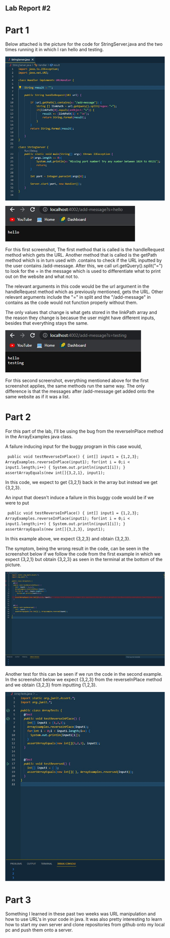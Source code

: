 ## Lab Report #2

# Part 1

Below attached is the picture for the code for StringServer.java and the two times running it in which I ran hello and testing.

![Image](codepic.jpg)


![Image](test1.jpg)

For this first screenshot, The first method that is called is the handleRequest method which gets the URL. Another method that is called is the getPath method which is in turn used with .contains to check if the URL inputted by the user contains /add-message. After this, we call url.getQuery().split("=") to look for the = in the message which is used to differentiate what to print out on the website and what not to. 

The relevant arguments in this code would be the url argument in the handleRequest method which as previously mentioned, gets the URL. Other relevant arguments include the "=" in split and the "/add-message" in contains as the code would not function properly without them. 

The only values that change is what gets stored in the linkPath array and the reason they change is becasue the user might have different inputs, besides that everything stays the same. 


![Image](test2.jpg)

For this second screenshot, everything mentioned above for the first screenshot applies, the same methods run the same way. The only difference is that the messages after /add-message get added onto the same website as if it was a list.

# Part 2

For this part of the lab, I'll be using the bug from the reverseInPlace method in the ArrayExamples java class.

A failure inducing input for the buggy program in this case would,

<code> public void testReverseInPlace() {
        int[] input1 = {1,2,3};
        ArrayExamples.reverseInPlace(input1);
        for(int i = 0;i < input1.length;i++) {
          System.out.println(input1[i]);
        }
        assertArrayEquals(new int[]{3,2,1}, input1);
                                        </code>
 
 In this code, we expect to get {3,2,1} back in the array but instead we get {3,2,3}.
  
 An input that doesn't induce a failure in this buggy code would be if we were to put 
  
  <code> public void testReverseInPlace() {
        int[] input1 = {1,2,3};
        ArrayExamples.reverseInPlace(input1);
        for(int i = 0;i < input1.length;i++) {
          System.out.println(input1[i]);
        }
        assertArrayEquals(new int[]{3,2,3}, input1);
                                        </code>    
    
In this example above, we expect {3,2,3} and obtain {3,2,3}.
    
The symptom, being the wrong result in the code, can be seen in the screenshot below if we follow the code from the first example in which we expect {3,2,1} but obtain {3,2,3} as seen in the terminal at the bottom of the picture.

![Image](symptom.jpg)
    
    
Another test for this can be seen if we run the code in the second example. In the screenshot below we expect {3,2,3} from the reverseInPlace method and we obtain {3,2,3} from inputting {1,2,3}.
    
![Image](symptom2.jpg)    

# Part 3

Something I learned in these past two weeks was URL manipulation and how to use URL's in your code in java. It was also pretty interesting to learn how to start my own server and clone repositories from github onto my local pc and push them onto a server. 
